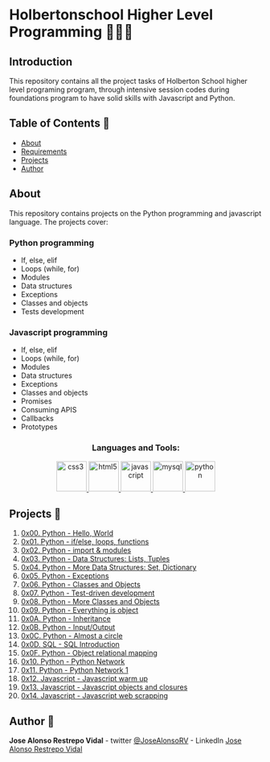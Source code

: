 # Holbertonschool Higher Level Programming 👨🏻‍💻

## Introduction 
This repository contains all the project tasks of Holberton School higher level programing program, through intensive session codes during foundations program to have solid skills with Javascript and Python.

## Table of Contents :book:
* [About](#About)
* [Requirements](#Requirements)
* [Projects](#Projects)
* [Author](#Author)

## About
This repository contains projects on the Python programming and javascript language. The projects cover:
### Python programming
- If, else, elif
- Loops (while, for)
- Modules
- Data structures
- Exceptions
- Classes and objects
- Tests development
### Javascript programming
- If, else, elif
- Loops (while, for)
- Modules
- Data structures
- Exceptions
- Classes and objects
- Promises
- Consuming APIS
- Callbacks
- Prototypes

<h3 align="center">Languages and Tools:</h3>
<p align="center"> <a href="https://www.w3schools.com/css/" target="_blank"> <img src="https://devicons.github.io/devicon/devicon.git/icons/css3/css3-original-wordmark.svg" alt="css3" width="60" height="60"/> </a> <a href="https://www.w3.org/html/" target="_blank"> <img src="https://devicons.github.io/devicon/devicon.git/icons/html5/html5-original-wordmark.svg" alt="html5" width="60" height="60"/> </a> <a href="https://developer.mozilla.org/en-US/docs/Web/JavaScript" target="_blank"> <img src="https://devicons.github.io/devicon/devicon.git/icons/javascript/javascript-original.svg" alt="javascript" width="60" height="60"/> </a> <a href="https://www.mysql.com/" target="_blank"> <img src="https://devicons.github.io/devicon/devicon.git/icons/mysql/mysql-original-wordmark.svg" alt="mysql" width="60" height="60"/> </a> <a href="https://www.python.org" target="_blank"> <img src="https://devicons.github.io/devicon/devicon.git/icons/python/python-original.svg" alt="python" width="60" height="60"/> </a> </p>


## Projects :page_with_curl:
1. [0x00. Python - Hello, World](./0x00-python-hello_world)
2. [0x01. Python - if/else, loops, functions](./0x01-python-if_else_loops_functions)
3. [0x02. Python - import & modules](./0x02-python-import_modules)
4. [0x03. Python - Data Structures: Lists, Tuples](./0x03-python-data_structures)
5. [0x04. Python - More Data Structures: Set, Dictionary](./0x04-python-more_data_structures)
6. [0x05. Python - Exceptions](./0x05-python-exceptions)
7. [0x06. Python - Classes and Objects](./0x06-python-classes)
8. [0x07. Python - Test-driven development](./0x07-python-test_driven_development)
9. [0x08. Python - More Classes and Objects](./0x08-python-more_classes)
10. [0x09. Python - Everything is object](./0x09-python-everything_is_object)
11. [0x0A. Python - Inheritance](./0x0A-python-inheritance)
12. [0x0B. Python - Input/Output](./0x0B-python-input_output)
13. [0x0C. Python - Almost a circle](./0x0C-python-almost_a_circle)
14. [0x0D. SQL - SQL Introduction](./0x0D-SQL_introduction)
15. [0x0F. Python - Object relational mapping](./0x0F-python-object_relational_mapping)
16. [0x10. Python - Python Network](./0x10-python-network_0)
17. [0x11. Python - Python Network 1](./0x11-python-network_1)
18. [0x12. Javascript - Javascript warm up](./0x12-javascript-warm_up)
19. [0x13. Javascript - Javascript objects and closures](./0x13-javascript_objects_scopes_closures)
20. [0x14. Javascript - Javascript web scrapping](./0x14-javascript-web_scraping)



## Author :pencil:
**Jose Alonso Restrepo Vidal** - twitter [@JoseAlonsoRV](https://twitter.com/JoseAlonsoRV) - LinkedIn [Jose Alonso Restrepo Vidal](https://www.linkedin.com/in/joserestrepo98)
